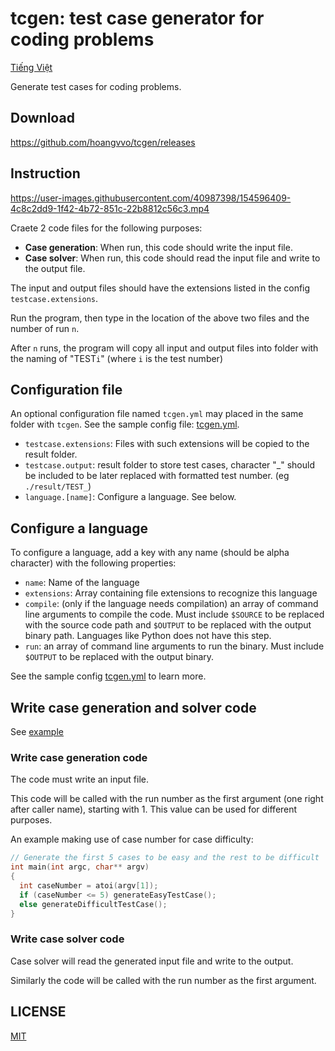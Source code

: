 # tcgen: test case generator for coding problems

[Tiếng Việt](./README.vi.md)

Generate test cases for coding problems.

## Download

https://github.com/hoangvvo/tcgen/releases

## Instruction

https://user-images.githubusercontent.com/40987398/154596409-4c8c2dd9-1f42-4b72-851c-22b8812c56c3.mp4

Craete 2 code files for the following purposes:

- **Case generation**: When run, this code should write the input file.
- **Case solver**: When run, this code should read the input file and write to the output file.

The input and output files should have the extensions listed in the config `testcase.extensions`.

Run the program, then type in the location of the above two files and the number of run `n`.

After `n` runs, the program will copy all input and output files into folder with the naming of "TEST`i`" (where `i` is the test number)

## Configuration file

An optional configuration file named `tcgen.yml` may placed in the same folder with `tcgen`. See the sample config file: [tcgen.yml](./gen/tcgen.yml).

- `testcase.extensions`: Files with such extensions will be copied to the result folder.
- `testcase.output`: result folder to store test cases, character "_" should be included to be later replaced with formatted test number. (eg `./result/TEST_`)
- `language.[name]`: Configure a language. See below.

## Configure a language

To configure a language, add a key with any name (should be alpha character) with the following properties:

- `name`: Name of the language
- `extensions`: Array containing file extensions to recognize this language
- `compile`: (only if the language needs compilation) an array of command line arguments to compile the code. Must include `$SOURCE` to be replaced with the source code path and `$OUTPUT` to be replaced with the output binary path. Languages like Python does not have this step.
- `run`: an array of command line arguments to run the binary. Must include `$OUTPUT` to be replaced with the output binary.

See the sample config [tcgen.yml](./gen/tcgen.yml) to learn more.

## Write case generation and solver code

See [example](./example)

### Write case generation code

The code must write an input file.

This code will be called with the run number as the first argument (one right after caller name), starting with 1. This value can be used for different purposes.

An example making use of case number for case difficulty:

```cpp
// Generate the first 5 cases to be easy and the rest to be difficult
int main(int argc, char** argv)
{
  int caseNumber = atoi(argv[1]);
  if (caseNumber <= 5) generateEasyTestCase();
  else generateDifficultTestCase();
}
```

### Write case solver code

Case solver will read the generated input file and write to the output.

Similarly the code will be called with the run number as the first argument.

## LICENSE

[MIT](LICENSE)

